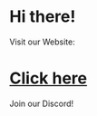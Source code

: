 # Hi there!
Visit our Website: <a href="https://dennis-gartenarbeit.ga"><h1>Click here</h1></a>
Join our Discord!
